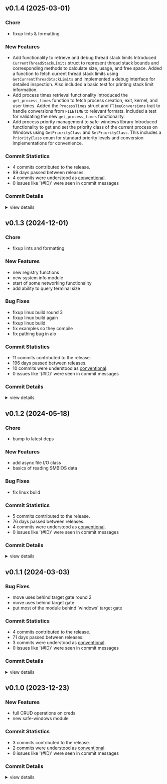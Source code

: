 

## v0.1.4 (2025-03-01)

### Chore

 - <csr-id-35e2f1f21d8267055f596d6c66c1d888c098c8b8/> fixup lints & formatting

### New Features

 - <csr-id-1add5dfaacad055589506226565f5650d1b55445/> Add functionality to retrieve and debug thread stack limits
   Introduced `CurrentThreadStackLimits` struct to represent thread stack bounds and corresponding methods to calculate size, usage, and free space. Added a function to fetch current thread stack limits using `GetCurrentThreadStackLimits` and implemented a debug interface for detailed inspection. Also included a basic test for printing stack limit information.
 - <csr-id-9de52dc7d0494a26689e997f7377b965a0727587/> Add process times retrieval functionality
   Introduced the `get_process_times` function to fetch process creation, exit, kernel, and user times. Added the `ProcessTimes` struct and `FTimeConversions` trait to handle conversions from `FILETIME` to relevant formats. Included a test for validating the new `get_process_times` functionality.
 - <csr-id-232ba2cb568cfa241f87410e7e68422b94298db1/> Add process priority management to safe-windows library
   Introduced functionality to get and set the priority class of the current process on Windows using `GetPriorityClass` and `SetPriorityClass`. This includes a `PriorityClass` enum for standard priority levels and conversion implementations for convenience.

### Commit Statistics

<csr-read-only-do-not-edit/>

 - 4 commits contributed to the release.
 - 89 days passed between releases.
 - 4 commits were understood as [conventional](https://www.conventionalcommits.org).
 - 0 issues like '(#ID)' were seen in commit messages

### Commit Details

<csr-read-only-do-not-edit/>

<details><summary>view details</summary>

 * **Uncategorized**
    - Add functionality to retrieve and debug thread stack limits ([`1add5df`](https://github.com/spmadden/irox-unsafe/commit/1add5dfaacad055589506226565f5650d1b55445))
    - Fixup lints & formatting ([`35e2f1f`](https://github.com/spmadden/irox-unsafe/commit/35e2f1f21d8267055f596d6c66c1d888c098c8b8))
    - Add process times retrieval functionality ([`9de52dc`](https://github.com/spmadden/irox-unsafe/commit/9de52dc7d0494a26689e997f7377b965a0727587))
    - Add process priority management to safe-windows library ([`232ba2c`](https://github.com/spmadden/irox-unsafe/commit/232ba2cb568cfa241f87410e7e68422b94298db1))
</details>

## v0.1.3 (2024-12-01)

<csr-id-145392fb8d223b988ac9cec17765146dd733e2c3/>

### Chore

 - <csr-id-145392fb8d223b988ac9cec17765146dd733e2c3/> fixup lints and formatting

### New Features

 - <csr-id-347a8e5f18357592f3c6ef0d26d56edc20599f45/> new registry functions
 - <csr-id-f75568016d5a14de3eb590faeab31e23935522a5/> new system info module
 - <csr-id-3aa4ddbab4c67df5bccdfac2c8b365a0b05e4805/> start of some networking functionality
 - <csr-id-aba531ff4748f16d547b5cee33500bb20609ccd7/> add ability to query terminal size

### Bug Fixes

 - <csr-id-e0056c5f0286e62d91791465edc3e3072643e94a/> fixup linux build round 3
 - <csr-id-7b009e96c003e2e70a5917dc922b46985de99341/> fixup linux build again
 - <csr-id-41944ce7d108389a710b11b055560c758896babd/> fixup linux build
 - <csr-id-186662cdd9d0966f3c7e6945c27d63ecc96dbf87/> fix examples so they compile
 - <csr-id-818d7eb7abaf7120f7d91fa47ac3c364e6b2919c/> fix pathing bug in aio

### Commit Statistics

<csr-read-only-do-not-edit/>

 - 11 commits contributed to the release.
 - 196 days passed between releases.
 - 10 commits were understood as [conventional](https://www.conventionalcommits.org).
 - 0 issues like '(#ID)' were seen in commit messages

### Commit Details

<csr-read-only-do-not-edit/>

<details><summary>view details</summary>

 * **Uncategorized**
    - Release irox-safe-windows v0.1.3 ([`00da48a`](https://github.com/spmadden/irox-unsafe/commit/00da48aefb23d606800ea966b159e40558e34af2))
    - Fixup linux build round 3 ([`e0056c5`](https://github.com/spmadden/irox-unsafe/commit/e0056c5f0286e62d91791465edc3e3072643e94a))
    - Fixup linux build again ([`7b009e9`](https://github.com/spmadden/irox-unsafe/commit/7b009e96c003e2e70a5917dc922b46985de99341))
    - Fixup linux build ([`41944ce`](https://github.com/spmadden/irox-unsafe/commit/41944ce7d108389a710b11b055560c758896babd))
    - New registry functions ([`347a8e5`](https://github.com/spmadden/irox-unsafe/commit/347a8e5f18357592f3c6ef0d26d56edc20599f45))
    - Fixup lints and formatting ([`145392f`](https://github.com/spmadden/irox-unsafe/commit/145392fb8d223b988ac9cec17765146dd733e2c3))
    - Fix examples so they compile ([`186662c`](https://github.com/spmadden/irox-unsafe/commit/186662cdd9d0966f3c7e6945c27d63ecc96dbf87))
    - New system info module ([`f755680`](https://github.com/spmadden/irox-unsafe/commit/f75568016d5a14de3eb590faeab31e23935522a5))
    - Start of some networking functionality ([`3aa4ddb`](https://github.com/spmadden/irox-unsafe/commit/3aa4ddbab4c67df5bccdfac2c8b365a0b05e4805))
    - Fix pathing bug in aio ([`818d7eb`](https://github.com/spmadden/irox-unsafe/commit/818d7eb7abaf7120f7d91fa47ac3c364e6b2919c))
    - Add ability to query terminal size ([`aba531f`](https://github.com/spmadden/irox-unsafe/commit/aba531ff4748f16d547b5cee33500bb20609ccd7))
</details>

## v0.1.2 (2024-05-18)

<csr-id-b46284ce23f869bdba3d341a97ffc65bb9440414/>

### Chore

 - <csr-id-b46284ce23f869bdba3d341a97ffc65bb9440414/> bump to latest deps

### New Features

 - <csr-id-ba8cf95b899d3fe6797f019f43408749cb3c2aad/> add async file I/O class
 - <csr-id-89016d4a7a6ce3bc35d375519164d5016bf58731/> basics of reading SMBIOS data

### Bug Fixes

 - <csr-id-e21de17b68ab59f0fbaedfce1fde65722b079cf3/> fix linux build

### Commit Statistics

<csr-read-only-do-not-edit/>

 - 5 commits contributed to the release.
 - 76 days passed between releases.
 - 4 commits were understood as [conventional](https://www.conventionalcommits.org).
 - 0 issues like '(#ID)' were seen in commit messages

### Commit Details

<csr-read-only-do-not-edit/>

<details><summary>view details</summary>

 * **Uncategorized**
    - Release irox-safe-windows v0.1.2 ([`689c8af`](https://github.com/spmadden/irox-unsafe/commit/689c8afdf14028b04018fad64912adc3495b1d83))
    - Bump to latest deps ([`b46284c`](https://github.com/spmadden/irox-unsafe/commit/b46284ce23f869bdba3d341a97ffc65bb9440414))
    - Fix linux build ([`e21de17`](https://github.com/spmadden/irox-unsafe/commit/e21de17b68ab59f0fbaedfce1fde65722b079cf3))
    - Add async file I/O class ([`ba8cf95`](https://github.com/spmadden/irox-unsafe/commit/ba8cf95b899d3fe6797f019f43408749cb3c2aad))
    - Basics of reading SMBIOS data ([`89016d4`](https://github.com/spmadden/irox-unsafe/commit/89016d4a7a6ce3bc35d375519164d5016bf58731))
</details>

## v0.1.1 (2024-03-03)

### Bug Fixes

 - <csr-id-367917b71090e73c90aa056673452866ebb6d539/> move uses behind target gate round 2
 - <csr-id-d433050e555f5cd763ea4718b8543ed8b003e5eb/> move uses behind target gate
 - <csr-id-314598b12420dc6c2283492004dd5e6a341fc256/> put most of the module behind 'windows' target gate

### Commit Statistics

<csr-read-only-do-not-edit/>

 - 4 commits contributed to the release.
 - 71 days passed between releases.
 - 3 commits were understood as [conventional](https://www.conventionalcommits.org).
 - 0 issues like '(#ID)' were seen in commit messages

### Commit Details

<csr-read-only-do-not-edit/>

<details><summary>view details</summary>

 * **Uncategorized**
    - Release irox-safe-windows v0.1.1 ([`d520bbd`](https://github.com/spmadden/irox-unsafe/commit/d520bbd2b8d5f37043c091ecfe5ce3e2f1942e54))
    - Move uses behind target gate round 2 ([`367917b`](https://github.com/spmadden/irox-unsafe/commit/367917b71090e73c90aa056673452866ebb6d539))
    - Move uses behind target gate ([`d433050`](https://github.com/spmadden/irox-unsafe/commit/d433050e555f5cd763ea4718b8543ed8b003e5eb))
    - Put most of the module behind 'windows' target gate ([`314598b`](https://github.com/spmadden/irox-unsafe/commit/314598b12420dc6c2283492004dd5e6a341fc256))
</details>

## v0.1.0 (2023-12-23)

### New Features

 - <csr-id-07a607756d2e0c5939e77ee6ef39cd6aec20cf62/> full CRUD operations on creds
 - <csr-id-06e668250c26d9fbeacd9326559aa8bad792b9a8/> new safe-windows module

### Commit Statistics

<csr-read-only-do-not-edit/>

 - 3 commits contributed to the release.
 - 2 commits were understood as [conventional](https://www.conventionalcommits.org).
 - 0 issues like '(#ID)' were seen in commit messages

### Commit Details

<csr-read-only-do-not-edit/>

<details><summary>view details</summary>

 * **Uncategorized**
    - Release irox-safe-windows v0.1.0, irox-unsafe v0.1.0 ([`9f2b045`](https://github.com/spmadden/irox-unsafe/commit/9f2b0451921d1346b4758e37fd858bcb28689489))
    - Full CRUD operations on creds ([`07a6077`](https://github.com/spmadden/irox-unsafe/commit/07a607756d2e0c5939e77ee6ef39cd6aec20cf62))
    - New safe-windows module ([`06e6682`](https://github.com/spmadden/irox-unsafe/commit/06e668250c26d9fbeacd9326559aa8bad792b9a8))
</details>

